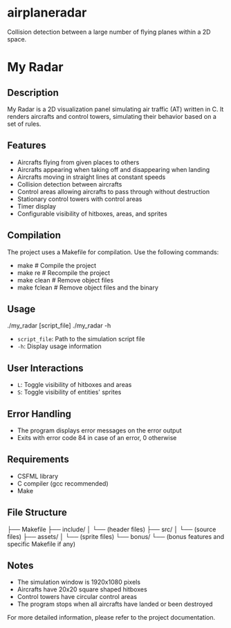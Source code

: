 # airplaneradar
Collision detection between a large number of flying planes within a 2D space.

# My Radar

## Description

My Radar is a 2D visualization panel simulating air traffic (AT) written in C. It renders aircrafts and control towers, simulating their behavior based on a set of rules.

## Features

- Aircrafts flying from given places to others
- Aircrafts appearing when taking off and disappearing when landing
- Aircrafts moving in straight lines at constant speeds
- Collision detection between aircrafts
- Control areas allowing aircrafts to pass through without destruction
- Stationary control towers with control areas
- Timer display
- Configurable visibility of hitboxes, areas, and sprites

## Compilation

The project uses a Makefile for compilation. Use the following commands:

- make # Compile the project
- make re # Recompile the project
- make clean # Remove object files
- make fclean # Remove object files and the binary

## Usage

./my_radar [script_file]
./my_radar -h

- `script_file`: Path to the simulation script file
- `-h`: Display usage information

## User Interactions

- `L`: Toggle visibility of hitboxes and areas
- `S`: Toggle visibility of entities' sprites

## Error Handling

- The program displays error messages on the error output
- Exits with error code 84 in case of an error, 0 otherwise

## Requirements

- CSFML library
- C compiler (gcc recommended)
- Make

## File Structure

├── Makefile
├── include/
│ └── (header files)
├── src/
│ └── (source files)
├── assets/
│ └── (sprite files)
└── bonus/
└── (bonus features and specific Makefile if any)

## Notes

- The simulation window is 1920x1080 pixels
- Aircrafts have 20x20 square shaped hitboxes
- Control towers have circular control areas
- The program stops when all aircrafts have landed or been destroyed

For more detailed information, please refer to the project documentation.
